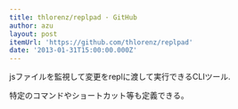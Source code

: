 ```yaml
---
title: thlorenz/replpad · GitHub
author: azu
layout: post
itemUrl: 'https://github.com/thlorenz/replpad'
date: '2013-01-31T15:00:00.000Z'
---
```

jsファイルを監視して変更をreplに渡して実行できるCLIツール.

特定のコマンドやショートカット等も定義できる。
